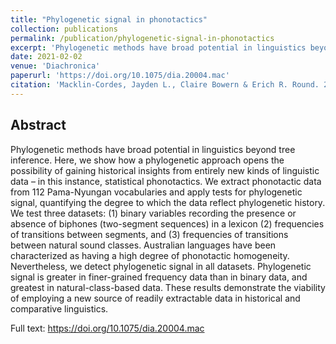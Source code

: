 ```yaml
---
title: "Phylogenetic signal in phonotactics"
collection: publications
permalink: /publication/phylogenetic-signal-in-phonotactics
excerpt: 'Phylogenetic methods have broad potential in linguistics beyond tree inference. Here, we show how a phylogenetic approach opens the possibility of gaining historical insights from entirely new kinds of linguistic data – in this instance, statistical phonotactics.'
date: 2021-02-02
venue: 'Diachronica'
paperurl: 'https://doi.org/10.1075/dia.20004.mac'
citation: 'Macklin-Cordes, Jayden L., Claire Bowern & Erich R. Round. 2021. Phylogenetic signal in phonotactics. <i>Diachronica</i>. https://doi.org/10.1075/dia.20004.mac.'
---
```


## Abstract

Phylogenetic methods have broad potential in linguistics beyond tree inference. Here, we show how a phylogenetic approach opens the possibility of gaining historical insights from entirely new kinds of linguistic data – in this instance, statistical phonotactics. We extract phonotactic data from 112 Pama-Nyungan vocabularies and apply tests for phylogenetic signal, quantifying the degree to which the data reflect phylogenetic history. We test three datasets: (1) binary variables recording the presence or absence of biphones (two-segment sequences) in a lexicon (2) frequencies of transitions between segments, and (3) frequencies of transitions between natural sound classes. Australian languages have been characterized as having a high degree of phonotactic homogeneity. Nevertheless, we detect phylogenetic signal in all datasets. Phylogenetic signal is greater in finer-grained frequency data than in binary data, and greatest in natural-class-based data. These results demonstrate the viability of employing a new source of readily extractable data in historical and comparative linguistics.

Full text: https://doi.org/10.1075/dia.20004.mac
